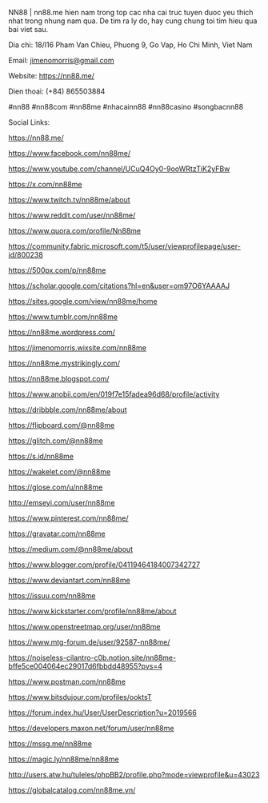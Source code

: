 NN88 | nn88.me hien nam trong top cac nha cai truc tuyen duoc yeu thich nhat trong nhung nam qua. De tim ra ly do, hay cung chung toi tim hieu qua bai viet sau.

Dia chi: 18/I16 Pham Van Chieu, Phuong 9, Go Vap, Ho Chi Minh, Viet Nam

Email: jimenomorris@gmail.com

Website: https://nn88.me/

Dien thoai: (+84) 865503884

#nn88 #nn88com #nn88me #nhacainn88 #nn88casino #songbacnn88




Social Links:

https://nn88.me/

https://www.facebook.com/nn88me/

https://www.youtube.com/channel/UCuQ4Oy0-9ooWRtzTiK2yFBw

https://x.com/nn88me

https://www.twitch.tv/nn88me/about

https://www.reddit.com/user/nn88me/

https://www.quora.com/profile/Nn88me

https://community.fabric.microsoft.com/t5/user/viewprofilepage/user-id/800238

https://500px.com/p/nn88me

https://scholar.google.com/citations?hl=en&user=om97O6YAAAAJ

https://sites.google.com/view/nn88me/home

https://www.tumblr.com/nn88me

https://nn88me.wordpress.com/

https://jimenomorris.wixsite.com/nn88me

https://nn88me.mystrikingly.com/

https://nn88me.blogspot.com/

https://www.anobii.com/en/019f7e15fadea96d68/profile/activity

https://dribbble.com/nn88me/about

https://flipboard.com/@nn88me

https://glitch.com/@nn88me

https://s.id/nn88me

https://wakelet.com/@nn88me

https://glose.com/u/nn88me

http://emseyi.com/user/nn88me

https://www.pinterest.com/nn88me/

https://gravatar.com/nn88me

https://medium.com/@nn88me/about

https://www.blogger.com/profile/04119464184007342727

https://www.deviantart.com/nn88me

https://issuu.com/nn88me

https://www.kickstarter.com/profile/nn88me/about

https://www.openstreetmap.org/user/nn88me

https://www.mtg-forum.de/user/92587-nn88me/

https://noiseless-cilantro-c0b.notion.site/nn88me-bffe5ce004064ec29017d6fbbdd48955?pvs=4

https://www.postman.com/nn88me

https://www.bitsdujour.com/profiles/ooktsT

https://forum.index.hu/User/UserDescription?u=2019566

https://developers.maxon.net/forum/user/nn88me

https://mssg.me/nn88me

https://magic.ly/nn88me/nn88me

http://users.atw.hu/tuleles/phpBB2/profile.php?mode=viewprofile&u=43023

https://globalcatalog.com/nn88me.vn/